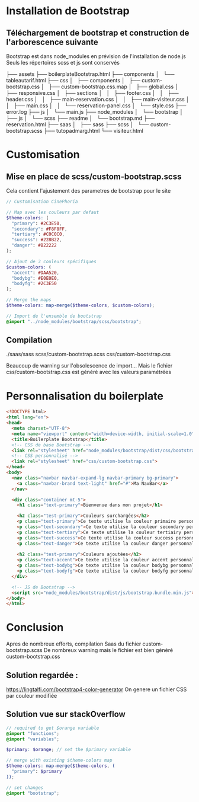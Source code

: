 # Installation de Bootstrap

## Téléchargement de bootstrap et construction de l'arborescence suivante 
Bootstrap est dans node_modules en prévision de l'installation de node.js
Seuls les répertoires scss et js sont conservés

├── assets
├── boilerplateBootstrap.html
├── components
│   └── tableautarif.html
├── css
│   ├── components
│   ├── custom-bootstrap.css
│   ├── custom-bootstrap.css.map
│   ├── global.css
│   ├── responsive.css
│   ├── sections
│   │   ├── footer.css
│   │   ├── header.css
│   │   ├── main-reservation.css
│   │   ├── main-visiteur.css
│   │   ├── main.css
│   │   └── reservation-panel.css
│   └── style.css
├── error.log
├── js
│   └── main.js
├── node_modules
│   └── bootstrap
│       ├── js
│       └── scss
├── readme
│   └── bootstrap.md
├── reservation.html
├── saas
│   ├── sass
├── scss
│   └── custom-bootstrap.scss
├── tutopadmarg.html
└── visiteur.html



# Customisation
## Mise en place de scss/custom-bootstrap.scss
Cela contient l'ajustement des parametres de bootstrap pour le site
```scss
// Customisation CinePhoria

// Map avec les couleurs par defaut
$theme-colors: (
  "primary": #2C3E50,
  "secondary": #F8F8FF,
  "tertiary": #C0C0C0,
  "success": #228B22,
  "danger": #B22222
);

// Ajout de 3 couleurs spécifiques
$custom-colors: (
  "accent": #DAA520,
  "bodybg": #E0E0E0,
  "bodyfg": #2C3E50
);

// Merge the maps
$theme-colors: map-merge($theme-colors, $custom-colors);

// Import de l'ensemble de bootstrap
@import "../node_modules/bootstrap/scss/bootstrap";
```
## Compilation
./saas/sass scss/custom-bootstrap.scss css/custom-bootstrap.css

Beaucoup de warning sur l'obsolescence de import...
Mais le fichier css/custom-bootstrap.css est généré avec les valeurs paramétrées

# Personnalisation du boilerplate
```HTML
<!DOCTYPE html>
<html lang="en">
<head>
  <meta charset="UTF-8">
  <meta name="viewport" content="width=device-width, initial-scale=1.0">
  <title>Boilerplate Bootstrap</title>
  <!-- CSS de base Bootstrap -->
  <link rel="stylesheet" href="node_modules/bootstrap/dist/css/bootstrap.min.css">
  <!-- CSS personnalisé -->
  <link rel="stylesheet" href="css/custom-bootstrap.css">
</head>
<body>
  <nav class="navbar navbar-expand-lg navbar-primary bg-primary">
    <a class="navbar-brand text-light" href="#">Ma NavBar</a>
  </nav>

  <div class="container mt-5">
    <h1 class="text-primary">Bienvenue dans mon projet</h1>

    <h2 class="test-primary">Couleurs surchargées</h2>
    <p class="text-primary">Ce texte utilise la couleur primaire personnalisée.</p>
    <p class="text-secondary">Ce texte utilise la couleur secondary personnalisée.</p>
    <p class="text-tertiary">Ce texte utilise la couleur tertiairy personnalisée.</p>
    <p class="text-success">Ce texte utilise la couleur success personnalisée.</p>
    <p class="text-danger">Ce texte utilise la couleur danger personnalisée.</p>
    
    <h2 class="test-primary">Couleurs ajoutées</h2>
    <p class="text-accent">Ce texte utilise la couleur accent personnalisée.</p>
    <p class="text-bodybg">Ce texte utilise la couleur bodybg personnalisée.</p>
    <p class="text-bodyfg">Ce texte utilise la couleur bodyfg personnalisée.</p> 
  </div>

  <!-- JS de Bootstrap -->
  <script src="node_modules/bootstrap/dist/js/bootstrap.bundle.min.js"></script>
</body>
</html>
```
# Conclusion
Apres de nombreux efforts, compilation Saas du fichier custom-bootstrap.scss
De nombreux warning mais le fichier est bien généré custom-bootstrap.css

## Solution regardée :
https://lingtalfi.com/bootstrap4-color-generator
On genere un fichier CSS par couleur modifiée

## Solution vue sur stackOverflow

```scss
// required to get $orange variable
@import "functions"; 
@import "variables";

$primary: $orange; // set the $primary variable

// merge with existing $theme-colors map
$theme-colors: map-merge($theme-colors, (
  "primary": $primary
));

// set changes
@import "bootstrap";
```